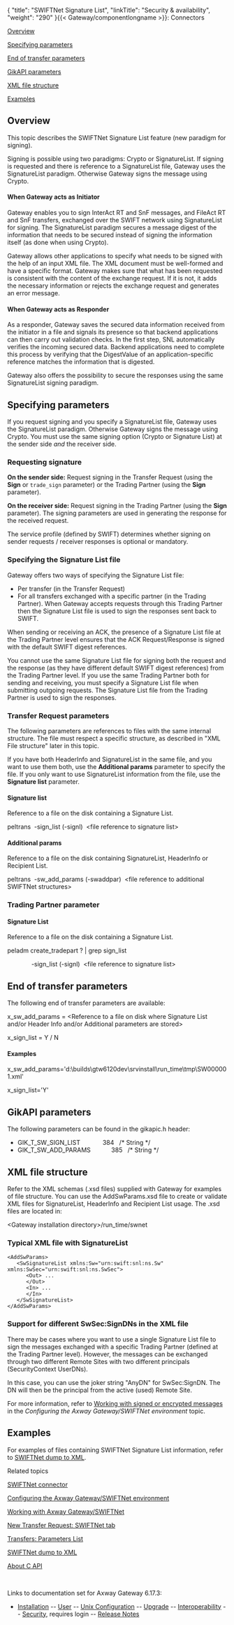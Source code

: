 {
    "title": "SWIFTNet Signature List",
    "linkTitle": "Security & availability",
    "weight": "290"
}{{< Gateway/componentlongname  >}}: Connectors

[Overview](#Overview)

[Specifying parameters](#specifying_paras)

[End of transfer parameters](#End_of_transfer_paras)

[GikAPI parameters](#GikAPI)

[XML file structure](#XML_File_structure)

[Examples](#examples)

<span id="Overview"></span>

## Overview

This topic describes the SWIFTNet Signature List feature (new paradigm for signing).

Signing is possible using two paradigms: Crypto or SignatureList. If signing is requested and there is reference to a SignatureList file, Gateway uses the SignatureList paradigm. Otherwise Gateway signs the message using Crypto.

#### When Gateway acts as Initiator

Gateway enables you to sign InterAct RT and SnF messages, and FileAct RT and SnF transfers, exchanged over the SWIFT network using SignatureList for signing. The SignatureList paradigm secures a message digest of the information that needs to be secured instead of signing the information itself (as done when using Crypto).

Gateway allows other applications to specify what needs to be signed with the help of an input XML file. The XML document must be well-formed and have a specific format. Gateway makes sure that what has been requested is consistent with the content of the exchange request. If it is not, it adds the necessary information or rejects the exchange request and generates an error message.

#### When Gateway acts as Responder

As a responder, Gateway saves the secured data information received from the initiator in a file and signals its presence so that backend applications can then carry out validation checks. In the first step, SNL automatically verifies the incoming secured data. Backend applications need to complete this process by verifying that the DigestValue of an application-specific reference matches the information that is digested.

Gateway also offers the possibility to secure the responses using the same SignatureList signing paradigm.

<span id="specifying_paras"></span>

## Specifying parameters

If you request signing and you specify a SignatureList file, Gateway uses the SignatureList paradigm. Otherwise Gateway signs the message using Crypto. You must use the same signing option (Crypto or Signature List) at the sender side *and* the receiver side.

### Requesting signature

**On the sender side:** Request signing in the Transfer Request (using the **Sign** or `trade_sign` parameter) or the Trading Partner (using the **Sign** parameter).

**On the receiver side:** Request signing in the Trading Partner (using the **Sign** parameter). The signing parameters are used in generating the response for the received request.

The service profile (defined by SWIFT) determines whether signing on sender requests / receiver responses is optional or mandatory.

### Specifying the Signature List file

Gateway offers two ways of specifying the Signature List file:

-   Per transfer (in the Transfer Request)
-   For all transfers exchanged with a specific partner (in the Trading Partner). When Gateway accepts requests through this Trading Partner then the Signature List file is used to sign the responses sent back to SWIFT.

When sending or receiving an ACK, the presence of a Signature List file at the Trading Partner level ensures that the ACK Request/Response is signed with the default SWIFT digest references.

You cannot use the same Signature List file for signing both the request and the response (as they have different default SWIFT digest references) from the Trading Partner level. If you use the same Trading Partner both for sending and receiving, you must specify a Signature List file when submitting outgoing requests. The Signature List file from the Trading Partner is used to sign the responses.

### Transfer Request parameters

The following parameters are references to files with the same internal structure. The file must respect a specific structure, as described in "XML File structure" later in this topic.

If you have both HeaderInfo and SignatureList in the same file, and you want to use them both, use the **Additional params** parameter to specify the file. If you only want to use SignatureList information from the file, use the <span style="font-weight: bold;">Signature list</span> parameter.

#### Signature list

Reference to a file on the disk containing a Signature List.

peltrans  -sign\_list (-signl)  &lt;file reference to signature list>

#### Additional params

Reference to a file on the disk containing SignatureList, HeaderInfo or Recipient List.

peltrans  -sw\_add\_params (-swaddpar)  &lt;file reference to additional SWIFTNet structures>

### Trading Partner parameter

#### Signature List

Reference to a file on the disk containing a Signature List.

peladm create\_tradepart ? | grep sign\_list

              -sign\_list (-signl)  &lt;file reference to signature list>

<span id="End_of_transfer_paras"></span>

## End of transfer parameters

The following end of transfer parameters are available:

<span class="code">x\_sw\_add\_params</span> = &lt;Reference to a file on disk where Signature List and/or Header Info and/or Additional parameters are stored>

x\_sign\_list = Y / N

#### Examples

x\_sw\_add\_params='d:\\builds\\gtw6120dev\\srvinstall\\run\_time\\tmp\\SW000001.xml'

x\_sign\_list='Y'

<span id="GikAPI"></span>

## GikAPI parameters

The following parameters can be found in the <span class="code">gikapic.h</span> header:

-   GIK\_T\_SW\_SIGN\_LIST             384   /\* String \*/
-   GIK\_T\_SW\_ADD\_PARAMS            385   /\* String \*/

<span id="XML_File_structure"></span>

## XML file structure

Refer to the XML schemas (<span class="code">.xsd</span> files) supplied with Gateway for examples of file structure. You can use the <span class="code">AddSwParams.xsd</span> file to create or validate XML files for SignatureList, HeaderInfo and Recipient List usage. The <span class="code">.xsd</span> files are located in:

&lt;Gateway installation directory>/run\_time/swnet

### Typical XML file with SignatureList


    <AddSwParams>
       <SwSignatureList xmlns:Sw="urn:swift:snl:ns.Sw" xmlns:SwSec="urn:swift:snl:ns.SwSec">
          <Out> ...
          </Out>
          <In> ...
          </In>
       </SwSignatureList>
    </AddSwParams>

### Support for different SwSec:SignDNs in the XML file

There may be cases where you want to use a single Signature List file to sign the messages exchanged with a specific Trading Partner (defined at the Trading Partner level). However, the messages can be exchanged through two different Remote Sites with two different principals (SecurityContext UserDNs).

In this case, you can use the joker string "AnyDN" for SwSec:SignDN. The DN will then be the principal from the active (used) Remote Site.

For more information, refer to [Working with signed or encrypted messages](../swiftnet_connector/swiftnet_configuring#signed_or_encrypted_messages) in the *Configuring the* <span class="mc-variable axway_variables.Component_Long_Name variable" style="font-style: italic;">Axway Gateway</span>*/SWIFTNet environment* topic.

<span id="examples"></span>

## Examples

For examples of files containing SWIFTNet Signature List information, refer to [SWIFTNet dump to XML](../swiftnet_backup_sites/swiftnet_dump_to_xml).

Related topics

[SWIFTNet connector](../swiftnet_connector)

[Configuring the <span class="mc-variable axway_variables.Component_Long_Name variable">Axway Gateway</span>/SWIFTNet environment](../swiftnet_connector/swiftnet_configuring)

[Working with <span class="mc-variable axway_variables.Component_Long_Name variable">Axway Gateway</span>/SWIFTNet](../swiftnet_connector/swiftnet_working_with)

[New Transfer Request: SWIFTNet tab](../../../transfers_start_here/submitting_transfer_requests_start_here/working_with_transfers_(gui)/transfer_request_swiftnet_tab)

[Transfers: Parameters List](../../../transfers_start_here/submitting_transfer_requests_start_here/working_with_transfers_cli/transfer_req_parameter_list)

[SWIFTNet dump to XML](../swiftnet_backup_sites/swiftnet_dump_to_xml)

[About C API](../../../customizing_gw_about/c_api_about)

 

Links to documentation set for Axway Gateway <span class="mc-variable axway_variables.Release_Number variable">6.17.3</span>:

-   [Installation](/bundle/Gateway_6173_InstallationGuide_allOS_en_HTML5/page/Content/start_page.htm) -- [User](/bundle/Gateway_6173_UsersGuide_allOS_en_HTML5/page/Content/start_page.htm) -- [Unix Configuration](/bundle/Gateway_6173_ConfigurationGuide_UNIX_en_HTML5/page/Content/start_page.htm) -- [Upgrade](/bundle/Gateway_6173_UpgradeGuide_allOS_en_HTML5/page/Content/start_page.htm) -- [Interoperability](/bundle/Gateway_6173_InteroperabilityGuide_allOS_en_HTML5/page/Content/start_page.htm) -- [Security](/bundle/Gateway_6173_SecurityGuide_allOS_en_HTML5/page/Content/start_page.htm), requires login -- [Release Notes](/bundle/Gateway_6173_ReleaseNotes_allOS_en_HTML5/page/Content/Gateway_ReleaseNotes_allOS_en.htm)
